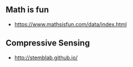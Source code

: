 Math is fun
--------------
- https://www.mathsisfun.com/data/index.html

Compressive Sensing
---------------
- http://stemblab.github.io/
